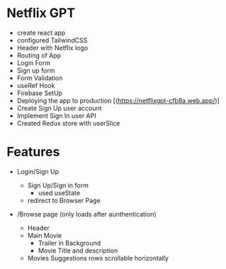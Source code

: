 # Netflix GPT

- create react app
- configured TailwindCSS
- Header with Netflix logo
- Routing of App
- Login Form
- Sign up form
- Form Validation
- useRef Hook
- Firebase SetUp
- Deploying the app to production [(https://netflixgpt-cfb8a.web.app/)]
- Create Sign Up user account
- Implement Sign In user API
- Created Redux store with userSlice



# Features

- Login/Sign Up
   - Sign Up/Sign in form
      - used useState 
   - redirect to Browser Page

- /Browse page (only loads after aunthentication)
   - Header
   - Main Movie
       - Trailer in Background
       - Movie Title and description
   - Movies Suggestions rows scrollable horizontally




